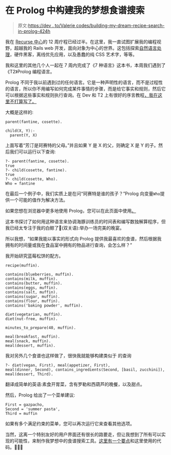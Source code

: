 # 在 Prolog 中构建我的梦想食谱搜索

> 原文:[https://dev . to/Valerie codes/building-my-dream-recipe-search-in-prolog-424h](https://dev.to/valeriecodes/building-my-dream-recipe-search-in-prolog-424h)

我在 [Recurse 中心](https://www.recurse.com/)的 12 周疗程已经过半。在这里，我一直试图扩展我的编程视野，超越我的 Rails web 开发，面向对象为中心的世界。这包括探索[自然语言处理](https://dev.to/valeriecodes/exploring-natural-language-processing-with-alice-in-wonderland-ldc)，硬件黑客，离线优先应用，以及愚蠢的纯 CSS 艺术字，等等。

我和这里的其他几个人一起在 7 周内完成了《7 种语言》这本书，本周我们遇到了《T2》Prolog 编程语言。

Prolog 不同于我以前遇到过的任何语言。它是一种声明性的语言，而不是过程性的语言，所以你不用编写如何完成某件事情的步骤，而是给它事实和规则，然后它可以根据这些事实和规则执行查询。在 Dev 和 T2 上有很好的序言教程[，我在这里不打算写了。](https://dev.to/matchilling/introduction-to-logic-programming-with-prolog-cdh)

大概是这样的:

```
parent(fantine, cosette).

child(X, Y):-
  parent(Y, X) 
```

上面写着“芳汀是珂赛特的父母。”并且如果 Y 是 X 的父，则确定 X 是 Y 的子。然后我们可以运行以下查询:

```
?- parent(fantine, cosette).
true
?- child(cosette, fantine).
true
?- child(cosette, Who).
Who = fantine 
```

在最后一个例子中，我们实质上是在问“珂赛特是谁的孩子？”Prolog 向变量`Who`提供一个可能的值作为解决方法。

如果您想在浏览器中更多地使用 Prolog，您可以在此页面中使用[。](https://swish.swi-prolog.org/)

这本书探讨了如何用这种语言来协调海豚训练员的时间表和编写数独解算程序，但我已经太专注于我的白鲸了🐋(双关语):举办一场完美的晚宴。

所以我想，“如果我能以事实的形式向 Prolog 提供我最喜欢的食谱，然后根据我拥有的时间量或我在食品室中拥有的物品进行查询，会怎么样？”

我开始研究蓝莓松饼的配方。

```
recipe(muffin).

contains(blueberries, muffin).
contains(milk, muffin).
contains(butter, muffin).
contains(eggs, muffin).
contains(salt, muffin).
contains(sugar, muffin).
contains(flour, muffin).
contains('baking powder', muffin).

diet(vegetarian, muffin).
diet(nut-free, muffin).

minutes_to_prepare(40, muffin).

meal(breakfast, muffin).
meal(snack, muffin).
meal(dessert, muffin). 
```

我对另外几个食谱也这样做了，很快我就能够构建类似于
的查询

```
?- diet(vegan, First), meal(appetizer, First), 
meal(dinner, Second), contains_ingredients(Second, [basil, zucchini]), 
meal(dessert, Third). 
```

翻译成简单的英语:素食开胃菜，含有罗勒和西葫芦的晚餐，以及甜点。

然后，Prolog 给出了一个菜单建议:

```
First = gazpacho,
Second = 'summer pasta',
Third = muffin 
```

如果有多个满足约束的菜单，您可以再次运行它来查看其他选项。

当然，这离一个特别友好的用户界面还有很长的路要走，但让我想到了所有可以实现的可能性，来制作我梦想中的食谱搜索工具。[这里有一个要点](https://gist.github.com/valeriecodes/7802d297f639d087fe7e624a31951ac8)和这里使用的代码。🥣🍝🍰